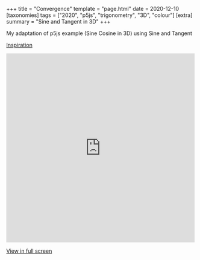 +++
title = "Convergence"
template = "page.html"
date = 2020-12-10
[taxonomies]
tags = ["2020", "p5js", "trigonometry", "3D", "colour"]
[extra]
summary = "Sine and Tangent in 3D"
+++

My adaptation of p5js example (Sine Cosine in 3D) using Sine and Tangent

<a target=_blank href="https://p5js.org/examples/3d-sine-cosine-in-3d.html">Inspiration</a>

<embed
type="text/html"
src="https://vault.holocryptic.xyz/src/2020/Convergence"
width="500"
height="500"
/>

<a target=_blank href="https://vault.holocryptic.xyz/src/2020/Convergence">View in full screen</a>

